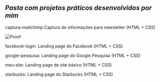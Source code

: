 ## *Pasta com projetos práticos desenvolvidos por mim*

captura-mailchimp:Captura de informações para newsletter (HTML + CSS)

![Proof](https://github.com/swshadows/estudos-webdev/tree/master/projetos/captura-mailchimp/screenshot.png)

facebook-login:   Landing page do Facebook (HTML + CSS)

google-pesquisa:  Landing page do Google Pesquisa (HTML + CSS)

meu-site:         Landing page de site básico (HTML + CSS)

starbucks:        Landing page do Starbucks (HTML + CSS)
